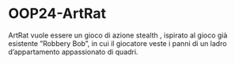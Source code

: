 # OOP24-ArtRat

ArtRat vuole essere un gioco di azione stealth , ispirato al gioco già esistente
”Robbery Bob”, in cui il giocatore veste i panni di un ladro d’appartamento
appassionato di quadri.
